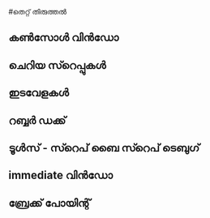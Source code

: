 ﻿#തെറ്റ് തിരുത്തൽ

## കണ്‍സോള്‍ വിന്‍ഡോ

## ചെറിയ സ്റെപ്പുകള്‍

## ഇടവേളകള്‍

## റബ്ബര്‍ ഡക്ക്

## ടൂള്‍സ് - സ്റെപ് ബൈ സ്റെപ് ടെബുഗ്

## immediate വിന്‍ഡോ

## ബ്രേക്ക്‌ പോയിന്റ്‌
